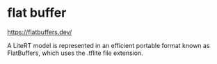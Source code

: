 # flat buffer

https://flatbuffers.dev/

A LiteRT model is represented in an efficient portable format known as FlatBuffers, which uses the .tflite file extension.